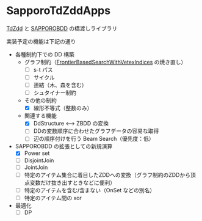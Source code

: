 # SapporoTdZddApps
[TdZdd](https://github.com/kunisura/TdZdd) と [SAPPOROBDD](http://www.lab2.kuis.kyoto-u.ac.jp/minato/SAPPOROBDD/) の橋渡しライブラリ

実装予定の機能は下記の通り
* 各種制約下での DD 構築
  * グラフ制約（[FrontierBasedSearchWithVetexIndices](https://github.com/hs-nazuna/FrontierBasedSearchWithVertexIndices) の焼き直し）
    * [ ] s-t パス
    * [ ] サイクル
    * [ ] 連結（木、森を含む）
    * [ ] シュタイナー制約
  * その他の制約
    * [x] 線形不等式（整数のみ）
  * 関連する機能
    * [x] DdStructure <--> ZBDD の変換
    * [ ] DDの変数順序に合わせたグラフデータの容易な取得
    * [ ] 辺の順序付けを行う Beam Search（優先度：低）
* SAPPOROBDD の拡張としての新規演算
  * [x] Power set
  * [ ] DisjointJoin
  * [ ] JointJoin
  * [ ] 特定のアイテム集合に着目したZDDへの変換（グラフ制約のZDDから頂点変数だけ抜き出すときなどに便利）
  * [ ] 特定のアイテムを含む/含まない（OnSet などの別名）
  * [ ] 特定のアイテム間の xor
* 最適化
  * [ ] DP

<!-- [ ] 近々論文にしたい手法（論文をサブミットしたら公開する）-->
 
